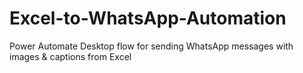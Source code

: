 # Excel-to-WhatsApp-Automation
Power Automate Desktop flow for sending WhatsApp messages with images &amp; captions from Excel
